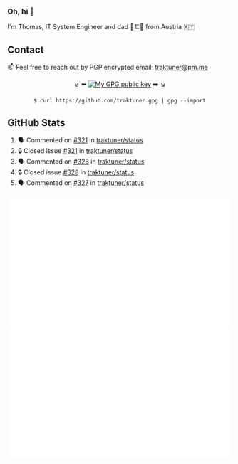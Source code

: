 ### Oh, hi 👋

I'm Thomas, IT System Engineer and dad 👶♊️👶 from Austria 🇦🇹

<!--
**traktuner/traktuner** is a ✨ _special_ ✨ repository because its `README.md` (this file) appears on your GitHub profile.

Here are some ideas to get you started:

- 🔭 I’m currently working on ...
- 🌱 I’m currently learning ...
- 👯 I’m looking to collaborate on ...
- 🤔 I’m looking for help with ...
- 💬 Ask me about ...
- 📫 How to reach me: ...
- 😄 Pronouns: ...
- ⚡ Fun fact: ...
-->

## Contact
📫 Feel free to reach out by PGP encrypted email:
traktuner@pm.me

<div align="center" markdown="1">

↙️ ⬅️ [![My GPG public key](https://img.shields.io/badge/PGP%20public%20key-6D4AFF?style=for-the-badge)](https://github.com/traktuner.gpg) ➡️ ↘️

```shell
$ curl https://github.com/traktuner.gpg | gpg --import
```

</div>

## GitHub Stats
<!--START_SECTION:activity-->
1. 🗣 Commented on [#321](https://github.com/traktuner/status/issues/321#issuecomment-2021326190) in [traktuner/status](https://github.com/traktuner/status)
2. 🔒 Closed issue [#321](https://github.com/traktuner/status/issues/321) in [traktuner/status](https://github.com/traktuner/status)
3. 🗣 Commented on [#328](https://github.com/traktuner/status/issues/328#issuecomment-2021315298) in [traktuner/status](https://github.com/traktuner/status)
4. 🔒 Closed issue [#328](https://github.com/traktuner/status/issues/328) in [traktuner/status](https://github.com/traktuner/status)
5. 🗣 Commented on [#327](https://github.com/traktuner/status/issues/327#issuecomment-2021315213) in [traktuner/status](https://github.com/traktuner/status)
<!--END_SECTION:activity-->

![](https://github.com/traktuner/traktuner/blob/master/generated/overview.svg)
![](https://github.com/traktuner/traktuner/blob/master/generated/languages.svg)
